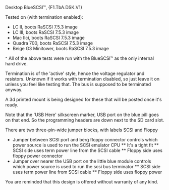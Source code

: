 Desktop BlueSCSI™, {F1.TbA.DSK.V1}

Tested on (with termination enabled):
* LC II, boots RaSCSI 7.5.3 image
* LC III, boots RaSCSI 7.5.3 image
* Mac IIci, boots RaSCSI 7.5.3 image
* Quadra 700, boots RaSCSI 7.5.3 image
* Beige G3 Minitower, boots RaSCSI 7.5.3 image

^ All of the above tests were run with the BlueSCSI™ as the only internal hard drive.

Termination is of the 'active' style, hence the voltage regulator and resistors.  Unknown if it works with termination disabled, so just leave it on unless you feel like testing that.  The bus is supposed to be terminated anyway.

A 3d printed mount is being designed for these that will be posted once it's ready.

Note that the 'USB Here' silkscreen marker, USB port on the blue pill goes on that end.  So the programming headers are down next to the SD card slot.

There are two three-pin-wide jumper blocks, with labels SCSI and Floppy

* Jumper between SCSI port and berg floppy connector controls which power source is used to run the SCSI emulator CPU
** It's a tight fit
** SCSI side uses term power line from the SCSI cable
** Floppy side uses floppy power connector
* Jumper over nearer the USB port on the little blue module controls which power source is used to run the scsi bus terminator
** SCSI side uses term power line from SCSI cable
** Floppy side uses floppy power

You are reminded that this design is offered without warranty of any kind.
